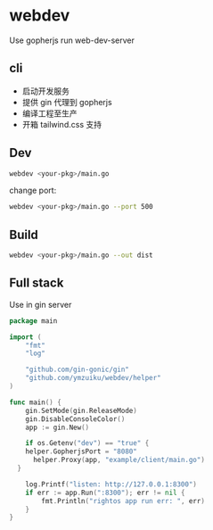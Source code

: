 # webdev

Use gopherjs run web-dev-server

## cli

- 启动开发服务
- 提供 gin 代理到 gopherjs
- 编译工程至生产
- 开箱 tailwind.css 支持

## Dev

```sh
webdev <your-pkg>/main.go
```

change port:

```sh
webdev <your-pkg>/main.go --port 500
```

## Build

```sh
webdev <your-pkg>/main.go --out dist
```

## Full stack

Use in gin server

```go
package main

import (
	"fmt"
	"log"

	"github.com/gin-gonic/gin"
	"github.com/ymzuiku/webdev/helper"
)

func main() {
	gin.SetMode(gin.ReleaseMode)
	gin.DisableConsoleColor()
	app := gin.New()

	if os.Getenv("dev") == "true" {
    helper.GopherjsPort = "8080"
	  helper.Proxy(app, "example/client/main.go")
  }

	log.Printf("listen: http://127.0.0.1:8300")
	if err := app.Run(":8300"); err != nil {
		fmt.Println("rightos app run err: ", err)
	}
}

```
